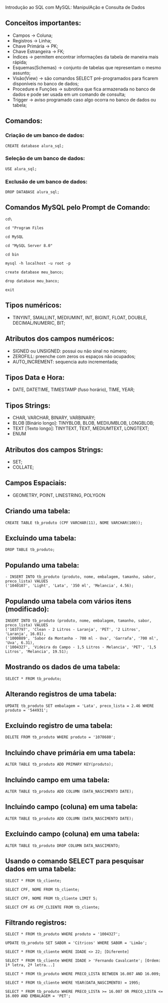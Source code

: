 Introdução ao SQL com MySQL: ManipulAção e Consulta de Dados

## Conceitos importantes:

- Campos -> Coluna;
- Registros -> Linha;
- Chave Primária -> PK;
- Chave Estrangeira -> FK;
- Índices -> permitem encontrar informações da tabela de maneira mais rápida;
- Esquemas(Schemas) -> conjunto de tabelas que representam o mesmo assunto;
- Visão(View) -> são comandos SELECT pré-programados para ficarem disponíveis no banco de dados;
- Procedure e Funções -> subrotina que fica armazenada no banco de dados e pode ser usada em um comando de consulta;
- Trigger -> aviso programado caso algo ocorra no banco de dados ou tabela;

## Comandos:

### Criação de um banco de dados:

```
CREATE database alura_sql;
```

### Seleção de um banco de dados:

```
USE alura_sql;
```

### Exclusão de um banco de dados:

```
DROP DATABASE alura_sql;
```

## Comandos MySQL pelo Prompt de Comando:

```
cd\
```

```
cd "Program Files
```

```
cd MySQL
```

```
cd "MySQL Server 8.0"
```

```
cd bin
```

```
mysql -h localhost -u root -p
```

```
create database meu_banco;
```

```
drop database meu_banco;
```

```
exit
```

## Tipos numéricos:

- TINYINT, SMALLINT, MEDIUMINT, INT, BIGINT, FLOAT, DOUBLE, DECIMAL/NUMERIC, BIT;

## Atributos dos campos numéricos:

- SIGNED ou UNSIGNED: possui ou não sinal no número;
- ZEROFILL: preenche com zeros os espaços não ocupados;
- AUTO_INCREMENT: sequencia auto incrementada;

## Tipos Data e Hora:

- DATE, DATETIME, TIMESTAMP (fuso horário), TIME, YEAR;

## Tipos Strings:

- CHAR, VARCHAR, BINARY, VARBINARY;
- BLOB [Binário longo]: TINYBLOB, BLOB, MEDIUMBLOB, LONGBLOB;
- TEXT [Texto longo]: TINYTEXT, TEXT, MEDIUMTEXT, LONGTEXT;
- ENUM

## Atributos dos campos Strings:

- SET;
- COLLATE;

## Campos Espaciais:

- GEOMETRY, POINT, LINESTRING, POLYGON

## Criando uma tabela:

```
CREATE TABLE tb_produto (CPF VARCHAR(11), NOME VARCHAR(100));
```

## Excluindo uma tabela:

```
DROP TABLE tb_produto;
```

## Populando uma tabela:

```
- INSERT INTO tb_produto (produto, nome, embalagem, tamanho, sabor, preco_lista) VALUES
('1040107', 'Light', 'Lata', '350 ml', 'Melancia', 4.56);
```

## Populando uma tabela com vários itens (modificado):

```
INSERT INTO tb_produto (produto, nome, embalagem, tamanho, sabor, preco_lista) VALUES 
('1037797', 'Clean - 2 Litros - Laranja', 'PET', '2 Litros', 'Laranja', 16.01),
('1000889', 'Sabor da Montanha - 700 ml - Uva', 'Garrafa', '700 ml', 'Uva', 6.31),
('1004327', 'Videira do Campo - 1,5 Litros - Melancia', 'PET', '1,5 Litros', 'Melancia', 19.51);
```

## Mostrando os dados de uma tabela:

```
SELECT * FROM tb_produto;
```

## Alterando registros de uma tabela:

```
UPDATE tb_produto SET embalagem = 'Lata', preco_lista = 2.46 WHERE produto = '544931';
```

## Excluindo registro de uma tabela:

```
DELETE FROM tb_produto WHERE produto = '1078680';
```

## Incluindo chave primária em uma tabela:

```
ALTER TABLE tb_produto ADD PRIMARY KEY(produto);
```

## Incluindo campo em uma tabela:

```
ALTER TABLE tb_produto ADD COLUMN (DATA_NASCIMENTO DATE);
```

## Incluindo campo (coluna) em uma tabela:

```
ALTER TABLE tb_produto ADD COLUMN (DATA_NASCIMENTO DATE);
```

## Excluindo campo (coluna) em uma tabela:

```
ALTER TABLE tb_produto DROP COLUMN DATA_NASCIMENTO;
```

## Usando o comando SELECT para pesquisar dados em uma tabela:

```
SELECT * FROM tb_cliente;
```
```
SELECT CPF, NOME FROM tb_cliente;
```
```
SELECT CPF, NOME FROM tb_cliente LIMIT 5;
```
```
SELECT CPF AS CPF_CLIENTE FROM tb_cliente;
```

## Filtrando registros:

```
SELECT * FROM tb_produto WHERE produto = '1004327';
```
```
UPDATE tb_produto SET SABOR = 'Cítricos' WHERE SABOR = 'Limão';
```
```
SELECT * FROM tb_cliente WHERE IDADE <> 22; [Diferente]
```
```
SELECT * FROM tb_cliente WHERE IDADE > 'Fernando Cavalcante'; [Ordem: 1ª letra, 2ª letra...]
```
```
SELECT * FROM tb_produto WHERE PRECO_LISTA BETWEEN 16.007 AND 16.009;
```
```
SELECT * FROM tb_cliente WHERE YEAR(DATA_NASCIMENTO) = 1995;
```
```
SELECT * FROM tb_produto WHERE PRECO_LISTA >= 16.007 OR PRECO_LISTA <= 16.009 AND EMBALAGEM = 'PET';
```